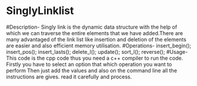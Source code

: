 # SinglyLinklist
#Description-
Singly link is the dynamic data structure with the help of which we can traverse the entire elements that we have added.There are many advantaged of the link list like insertion and deletion of the elements are easier and also efficient memory utilisation.
#Operations- 
insert_begin(); 
insert_pos(); 
insert_lasts(); 
delete_l(); 
update(); 
sort_l(); 
reverse(); 
#Usage-
This code is the cpp code thus you need a c++ compiler to run the code.
Firstly you have to select an option that which operation you want to perform 
Then just add the values and also on the command line all the instructions are gives.
read it carefully and process.
